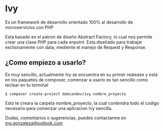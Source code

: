 # Ivy

Es un framework de desarrollo orientado 100% al desarrollo de microservicios con PHP

Esta basado en el patron de diseño Abstract Factory, lo cual nos permite crear una clase PHP para cada enpoint. Esta diseñado para trabajar exclisivamente con data, mediente el manejo de Request y Response. 

## ¿Como empiezo a usarlo?

Es muy sencillo, actualmente Ivy se encuentra en su primer realease y esta en los paquetes de composer, comenzar a usarlo es tan sencillo como teclear en tu terminal 

``$ composer create-project damiandev/ivy nombre_proyecto``

Esto te creara la carpeta nombre_proyecto, la cual contendra todo el codigo necesario para comenzar una aplicacion Ivy sencilla. 

Dudas, comentarios o sugerencias, puedes contactarme en [ing.gonzaleza@outlook.com](mailto:ing.gonzaleza@outlook.com)